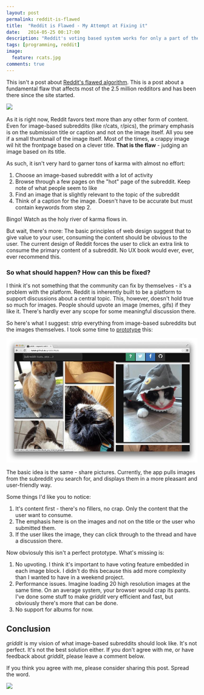 ```yaml
---
layout: post
permalink: reddit-is-flawed
title:  "Reddit is Flawed - My Attempt at Fixing it"
date:   2014-05-25 00:17:00
description: "Reddit's voting based system works for only a part of the site. Reddit favors captions and titles over the images themseves. I attempted to fix that."
tags: [programming, reddit]
image:
  feature: rcats.jpg
comments: true
---
```


This isn't a post about [Reddit's flawed algorithm](http://technotes.iangreenleaf.com/posts/2013-12-09-reddits-empire-is-built-on-a-flawed-algorithm.html). This is a post about a fundamental flaw that affects most of the 2.5 million redditors and has been there since the site started.

![](http://i.imgur.com/8D2H0RB.jpg?2)

As it is right now, Reddit favors text more than any other form of content. Even for image-based subreddits (like r/cats, r/pics), the primary emphasis is on the submission title or caption and not on the image itself. All you see if a small thumbnail of the image itself. Most of the times, a crappy image wil hit the frontpage based on a clever title. **That is the flaw** - judging an image based on its title.

As such, it isn't very hard to garner tons of karma with almost no effort:

1. Choose an image-based subreddit with a lot of activity
2. Browse through a few pages on the "hot" page of the subreddit. Keep note of what people seem to like
3. Find an image that is slightly relevant to the topic of the subreddit
4. Think of a caption for the image. Doesn't have to be accurate but must contain keywords from step 2.

Bingo! Watch as the holy river of karma flows in.

But wait, there's more: The basic principles of web design suggest that to give value to your user, consuming the content should be obvious to the user. The current design of Reddit forces the user to click an extra link to consume the primary content of a subreddit. No UX book would ever, ever, ever recommend this.

### So what should happen? How can this be fixed?

I think it's not something that the community can fix by themselves - it's a problem with the platform. Reddit is inherently built to be a platform to support discussions about a central topic. This, however, doesn't hold true so much for images. People should upvote an image (memes, gifs) if they like it. There's hardly ever any scope for some meaningful discussion there.

So here's what I suggest: strip everything from image-based subreddits but the images themselves. I took some time to [prototype](http://karan.github.io/griddit) this:

[![](https://raw.githubusercontent.com/karan/griddit/gh-pages/screen.jpg)](http://karan.github.io/griddit)

The basic idea is the same - share pictures. Currently, the app pulls images from the subreddit you search for, and displays them in a more pleasant and user-friendly way.

Some things I'd like you to notice:

1. It's content first - there's no fillers, no crap. Only the content that the user want to consume.
2. The emphasis here is on the images and not on the title or the user who submitted them.
3. If the user likes the image, they can click through to the thread and have a discussion there.

Now obviosuly this isn't a perfect prototype. What's missing is:

1. No upvoting. I think it's important to have voting feature embedded in each image block. I didn't do this because this add more complexity than I wanted to have in a weekend project.
2. Performance issues. Imagine loading 20 high resolution images at the same time. On an average system, your browser would crap its pants. I've done some stuff to make *griddit* very efficient and fast, but obviously there's more that can be done.
3. No support for albums for now.

## Conclusion

*griddit* is my vision of what image-based subreddits should look like. It's not perfect. It's not the best solution either. If you don't agree with me, or have feedback about *griddit*, please leave a comment below.

If you think you agree with me, please consider sharing this post. Spread the word.

![](http://i.imgur.com/I6bLwbh.jpg)
